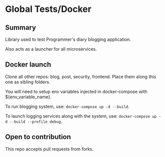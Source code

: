 # Global Tests/Docker

## Summary
Library used to test Programmer's diary blogging application.

Also acts as a launcher for all microservices.

## Docker launch
Clone all other repos: blog, post, security, frontend. Place them along this one as sibling folders.

You will need to setup env variables injected in docker-compose with ${env_variable_name}.

To run blogging system, use: `docker-compose up -d --build`.

To launch logging services along with the system, use: `docker-compose up -d --build --profile debug`.

## Open to contribution
This repo accepts pull requests from forks.